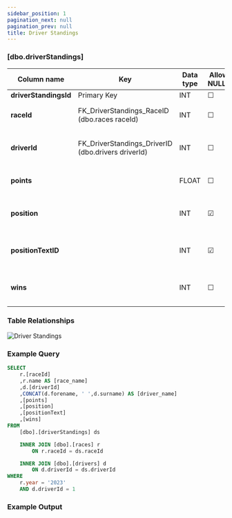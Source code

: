 ```yaml
---
sidebar_position: 1
pagination_next: null
pagination_prev: null
title: Driver Standings
---
```


### [dbo.driverStandings]
| Column name | Key | Data type | Allow NULLs | Default | Description |
| ------- | ------- | ------- | ------- | ------- | ------- |
| **driverStandingsId** |  Primary Key | INT | ☐ |  |  | 
| **raceId** | FK_DriverStandings_RaceID (dbo.races raceId) | INT | ☐ | 0 | Foreign key link to races table | 
| **driverId** | FK_DriverStandings_DriverID (dbo.drivers driverId) | INT | ☐ | 0 | Foreign key link to drivers table | 
| **points** |  | FLOAT | ☐ | 0 | Driver points for season | 
| **position** |  | INT | ☑ |  | Driver standings position (integer) | 
| **positionTextID** |  | INT | ☑ |  | Foreign key link to position text | 
| **wins** |  | INT | ☐ | 0 | Driver standings position (string) | 

### Table Relationships

![Driver Standings](/img/table-relationships/driverStandings.png)

### Example Query

```sql
SELECT 
	r.[raceId]
	,r.name AS [race_name]
	,d.[driverId]
	,CONCAT(d.forename, ' ',d.surname) AS [driver_name]
	,[points]
	,[position]
	,[positionText]
	,[wins]
FROM 
	[dbo].[driverStandings] ds

    INNER JOIN [dbo].[races] r
		ON r.raceId = ds.raceId

	INNER JOIN [dbo].[drivers] d
		ON d.driverId = ds.driverId
WHERE
	r.year = '2023'
	AND d.driverId = 1
```

### Example Output